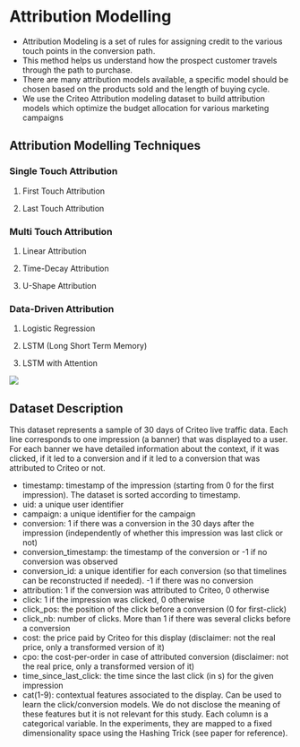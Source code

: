 # Attribution Modelling

-   Attribution Modeling is a set of rules for assigning credit to the various touch points in the conversion path.
-   This method helps us understand how the prospect customer travels through the path to purchase.
-   There are many attribution models available, a specific model should be chosen based on the products sold and the length of buying cycle.
-   We use the Criteo Attribution modeling dataset to build attribution models which optimize the budget allocation for various marketing campaigns

## Attribution Modelling Techniques

### Single Touch Attribution

1. First Touch Attribution

2. Last Touch Attribution

### Multi Touch Attribution

1. Linear Attribution

2. Time-Decay Attribution

3. U-Shape Attribution

### Data-Driven Attribution

1. Logistic Regression

2. LSTM (Long Short Term Memory)

3. LSTM with Attention

![](https://lh3.googleusercontent.com/TZrt_y_PSTGfJfm66TxihIMw9Cr7iB4-qOlBMpILRBBoIHGbSaf10JQkICmN_Uc6ADAhEGS_fiGMhgpFJgcwVlct3QEvTinBfRBsh8SM7zuAK_oc4W_bQ3fyGymBZFhloUoCONUI)

## Dataset Description

This dataset represents a sample of 30 days of Criteo live traffic data. Each line corresponds to one impression (a banner) that was displayed to a user. For each banner we have detailed information about the context, if it was clicked, if it led to a conversion and if it led to a conversion that was attributed to Criteo or not.

-   timestamp: timestamp of the impression (starting from 0 for the first impression). The dataset is sorted according to timestamp.
-   uid: a unique user identifier
-   campaign: a unique identifier for the campaign
-   conversion: 1 if there was a conversion in the 30 days after the impression (independently of whether this impression was last click or not)
-   conversion_timestamp: the timestamp of the conversion or -1 if no conversion was observed
-   conversion_id: a unique identifier for each conversion (so that timelines can be reconstructed if needed). -1 if there was no conversion
-   attribution: 1 if the conversion was attributed to Criteo, 0 otherwise
-   click: 1 if the impression was clicked, 0 otherwise
-   click_pos: the position of the click before a conversion (0 for first-click)
-   click_nb: number of clicks. More than 1 if there was several clicks before a conversion
-   cost: the price paid by Criteo for this display (disclaimer: not the real price, only a transformed version of it)
-   cpo: the cost-per-order in case of attributed conversion (disclaimer: not the real price, only a transformed version of it)
-   time_since_last_click: the time since the last click (in s) for the given impression
-   cat(1-9): contextual features associated to the display. Can be used to learn the click/conversion models. We do not disclose the meaning of these features but it is not relevant for this study. Each column is a categorical variable. In the experiments, they are mapped to a fixed dimensionality space using the Hashing Trick (see paper for reference).
